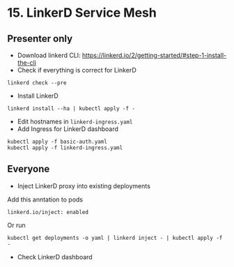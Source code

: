 # 15. LinkerD Service Mesh

## Presenter only

* Download linkerd CLI: https://linkerd.io/2/getting-started/#step-1-install-the-cli
* Check if everything is correct for LinkerD
```
linkerd check --pre
```
* Install LinkerD
```
linkerd install --ha | kubectl apply -f -
```
* Edit hostnames in `linkerd-ingress.yaml`
* Add Ingress for LinkerD dashboard
```
kubectl apply -f basic-auth.yaml
kubectl apply -f linkerd-ingress.yaml
```

## Everyone

* Inject LinkerD proxy into existing deployments

Add this anntation to pods
```
linkerd.io/inject: enabled
```

Or run

```
kubectl get deployments -o yaml | linkerd inject - | kubectl apply -f -
```
* Check LinkerD dashboard
